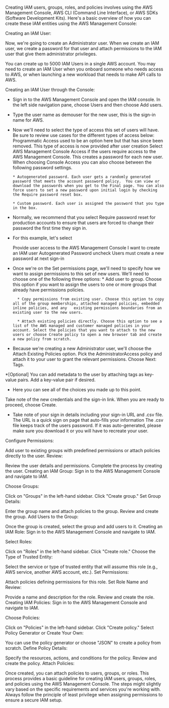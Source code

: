 Creating IAM users, groups, roles, and policies involves using the AWS Management Console, AWS CLI (Command Line Interface), or AWS SDKs (Software Development Kits). Here's a basic overview of how you can create these IAM entities using the AWS Management Console:

Creating an IAM User:

Now, we're going to create an Administrator user. When we create an IAM user, we create a password for that user and attach permissions to the IAM user that give them administrator privileges.

You can create up to 5000 IAM Users in a single AWS account. You may need to create an IAM User when you onboard someone who needs access to AWS, or when launching a new workload that needs to make API calls to AWS.

Creating an IAM User through the Console:

* Sign in to the AWS Management Console and open the IAM console.  In the left side navigation pane, choose Users and then choose Add users.
* Type the user name as demouser for the new user, this is the sign-in name for AWS.

* Now we'll need to select the type of access this set of users will have. Be sure to review use cases for the different types of access below:
Programmatic Access used to be an option here but that has since been removed. This type of access is now provided after user creation
Select AWS Management Console Access if the users require access to the AWS Management Console. This creates a password for each new user. When choosing Console Access you can also choose between the following password settings.

      * Autogenerated password. Each user gets a randomly generated password that meets the account password policy.  You can view or download the passwords when you get to the Final page. You can also force users to set a new password upon initial login by checking the Require password reset box.

      * Custom password. Each user is assigned the password that you type in the box.

* Normally, we recommend that you select Require password reset for production accounts to ensure that users are forced to change their password the first time they sign in.
* For this example, let's select

  Provide user access to the AWS Management Console
  I want to create an IAM user
  Autogenerated Password
  uncheck Users must create a new password at next sign-in

* Once we're on the Set permissions page, we'll need to specify how we want to assign permissions to this set of new users. We'll need to choose one of the following three options:
        * Add user to group. Choose this option if you want to assign the users to one or more groups that already have permissions policies.

        * Copy permissions from existing user. Choose this option to copy all of the group memberships, attached managed policies, embedded inline policies, and any   existing permissions boundaries from an existing user to the new users.

        * Attach existing policies directly. Choose this option to see a list of the AWS managed and customer managed policies in your account. Select the policies that you want to attach to the new users or choose Create policy to open a new browser tab and create a new policy from scratch.

* Because we're creating a new Administrator user, we'll choose the Attach Existing Policies option. Pick the AdministratorAccess policy and attach it to your user to grant the relevant permissions. Choose Next: Tags.

*[Optional] You can add metadata to the user by attaching tags as key-value pairs. Add a key-value pair if desired.

* Here you can see all of the choices you made up to this point.

Take note of the new credentials and the sign-in link. When you are ready to proceed, choose Create.

* Take note of your sign in details including your sign-in URL and .csv file.
The URL is a quick sign on page that auto-fills your information
The .csv file keeps track of the users password. If it was auto-generated, please make sure you download it or you will have to recreate your user. 













Configure Permissions:

Add user to existing groups with predefined permissions or attach policies directly to the user.
Review:

Review the user details and permissions.
Complete the process by creating the user.
Creating an IAM Group:
Sign in to the AWS Management Console and navigate to IAM.

Choose Groups:

Click on "Groups" in the left-hand sidebar.
Click "Create group."
Set Group Details:

Enter the group name and attach policies to the group.
Review and create the group.
Add Users to the Group:

Once the group is created, select the group and add users to it.
Creating an IAM Role:
Sign in to the AWS Management Console and navigate to IAM.

Select Roles:

Click on "Roles" in the left-hand sidebar.
Click "Create role."
Choose the Type of Trusted Entity:

Select the service or type of trusted entity that will assume this role (e.g., AWS service, another AWS account, etc.).
Set Permissions:

Attach policies defining permissions for this role.
Set Role Name and Review:

Provide a name and description for the role.
Review and create the role.
Creating IAM Policies:
Sign in to the AWS Management Console and navigate to IAM.

Choose Policies:

Click on "Policies" in the left-hand sidebar.
Click "Create policy."
Select Policy Generator or Create Your Own:

You can use the policy generator or choose "JSON" to create a policy from scratch.
Define Policy Details:

Specify the resources, actions, and conditions for the policy.
Review and create the policy.
Attach Policies:

Once created, you can attach policies to users, groups, or roles.
This process provides a basic guideline for creating IAM users, groups, roles, and policies using the AWS Management Console. The steps might slightly vary based on the specific requirements and services you're working with. Always follow the principle of least privilege when assigning permissions to ensure a secure IAM setup.
